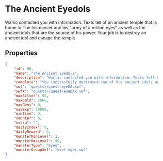# The Ancient Eyedols

Warlic contacted you with information. Texts tell of an ancient temple that is home to The Irismancer and his "army of a million eyes" as well as the ancient idols that are the source of his power. Your job is to destroy an ancient idol and escape the temple.

## Properties

```json
{
    "id": 98,
    "name": "The Ancient Eyedols",
    "description": "Warlic contacted you with information. Texts tell of an ancient temple that is home to The Irismancer and his \"army of a million eyes\" as well as the ancient idols that are the source of his power. Your job is to destroy an ancient idol and escape the temple.",
    "complete": "You successfully destroyed one of his ancient idols and escape the traps set by The Irismancer. Hopefully it was enough to reduce his strength and to bring him out of hiding before Falconreach meets its end.",
    "swf": "quests\/quest-eyeDA.swf",
    "swfX": "quests\/quest-eyeDAx.swf",
    "maxSilver": 99,
    "maxGold": 2000,
    "maxGems": 0,
    "maxExp": 50000,
    "minTime": 0,
    "counter": 0,
    "extra": "",
    "dailyIndex": 0,
    "dailyReward": 0,
    "monsterMinLevel": 1,
    "monsterMaxLevel": 99,
    "monsterType": "Eyes",
    "monsterGroupSwf": "mset-eyes.swf"
}
```

